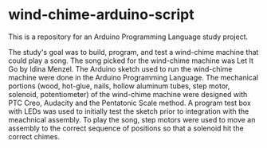 # wind-chime-arduino-script

This is a repository for an Arduino Programming Language study project. 

The study's goal was to build, program, and test a wind-chime machine that could play a song. The song picked for the wind-chime machine was Let It Go by Idina Menzel. The Arduino sketch used to run the wind-chime machine were done in the Arduino Programming Language. The mechanical portions (wood, hot-glue, nails, hollow aluminum tubes, step motor, solenoid, potentiometer) of the wind-chime machine were designed with PTC Creo, Audacity and the Pentatonic Scale method. A program test box with LEDs was used to initially test the sketch prior to integration with the meachnical assembly. To play the song, step motors were used to move an assembly to the correct sequence of positions so that a solenoid hit the correct chimes. 
